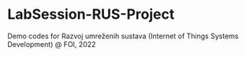# LabSession-RUS-Project
Demo codes for Razvoj umreženih sustava (Internet of Things Systems Development) @ FOI, 2022
